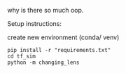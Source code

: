 why is there so much oop.

Setup instructions:

create new environment (conda/ venv)

```
pip install -r "requirements.txt"
cd tf_sim
python -m changing_lens
```